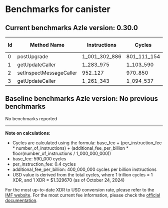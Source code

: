 # Benchmarks for canister

## Current benchmarks Azle version: 0.30.0

| Id  | Method Name             | Instructions  | Cycles      | USD           | USD/Million Calls |
| --- | ----------------------- | ------------- | ----------- | ------------- | ----------------- |
| 0   | postUpgrade             | 1_001_302_886 | 801_111_154 | $0.0010652135 | $1_065.21         |
| 1   | getUpdateCaller         | 1_283_975     | 1_103_590   | $0.0000014674 | $1.46             |
| 2   | setInspectMessageCaller | 952_127       | 970_850     | $0.0000012909 | $1.29             |
| 3   | getUpdateCaller         | 1_261_343     | 1_094_537   | $0.0000014554 | $1.45             |

## Baseline benchmarks Azle version: No previous benchmarks

No benchmarks reported

---

**Note on calculations:**

- Cycles are calculated using the formula: base_fee + (per_instruction_fee \* number_of_instructions) + (additional_fee_per_billion \* floor(number_of_instructions / 1_000_000_000))
- base_fee: 590_000 cycles
- per_instruction_fee: 0.4 cycles
- additional_fee_per_billion: 400_000_000 cycles per billion instructions
- USD value is derived from the total cycles, where 1 trillion cycles = 1 XDR, and 1 XDR = $1.329670 (as of October 24, 2024)

For the most up-to-date XDR to USD conversion rate, please refer to the [IMF website](https://www.imf.org/external/np/fin/data/rms_sdrv.aspx).
For the most current fee information, please check the [official documentation](https://internetcomputer.org/docs/current/developer-docs/gas-cost#execution).
